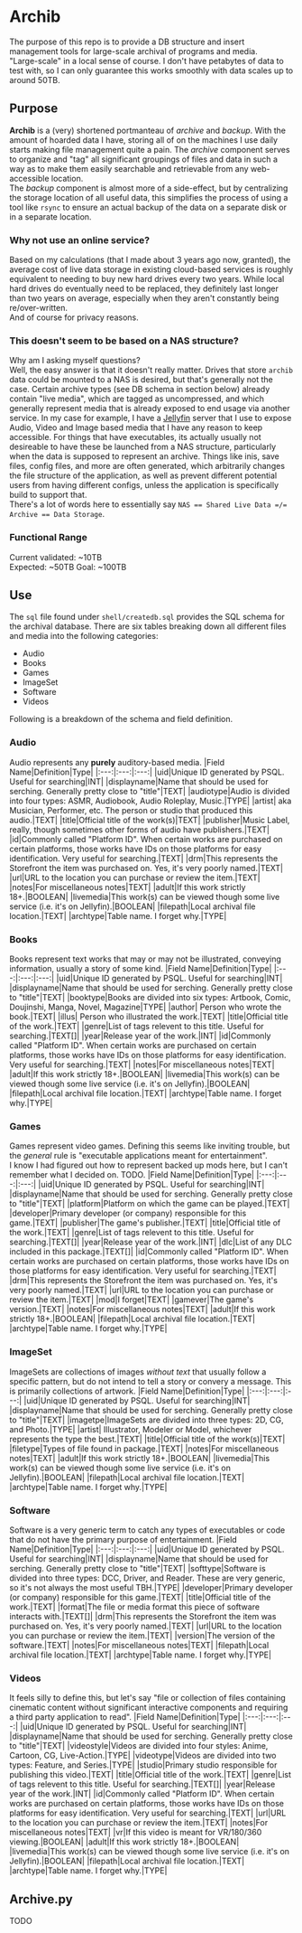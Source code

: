 # Archib
The purpose of this repo is to provide a DB structure and insert management tools for large-scale archival of programs and media.  
"Large-scale" in a local sense of course. I don't have petabytes of data to test with, so I can only guarantee this works smoothly with data scales up to around 50TB.

## Purpose
**Archib** is a (very) shortened portmanteau of *archive* and *backup*. With the amount of hoarded data I have, storing all of on the machines I use daily starts making file management quite a pain. The *archive* component serves to organize and "tag" all significant groupings of files and data in such a way as to make them easily searchable and retrievable from any web-accessible location.  
The *backup* component is almost more of a side-effect, but by centralizing the storage location of all useful data, this simplifies the process of using a tool like `rsync` to ensure an actual backup of the data on a separate disk or in a separate location.

### Why not use an online service?
Based on my calculations (that I made about 3 years ago now, granted), the average cost of live data storage in existing cloud-based services is roughly equivalent to needing to buy new hard drives every two years. While local hard drives do eventually need to be replaced, they definitely last longer than two years on average, especially when they aren't constantly being re/over-written.  
And of course for privacy reasons.

### This doesn't seem to be based on a NAS structure?
Why am I asking myself questions?  
Well, the easy answer is that it doesn't really matter. Drives that store `archib` data could be mounted to a NAS is desired, but that's generally not the case. Certain archive types (see DB schema in section below) already contain "live media", which are tagged as uncompressed, and which generally represent media that is already exposed to end usage via another service. In my case for example, I have a [Jellyfin](https://jellyfin.org/) server that I use to expose Audio, Video and Image based media that I have any reason to keep accessible. For things that have executables, its actually usually not desireable to have these be launched from a NAS structure, particularly when the data is supposed to represent an archive. Things like inis, save files, config files, and more are often generated, which arbitrarily changes the file structure of the application, as well as prevent different potential users from having different configs, unless the application is specifically build to support that.  
There's a lot of words here to essentially say `NAS == Shared Live Data =/= Archive == Data Storage`.

### Functional Range
Current validated:  ~10TB  
Expected:           ~50TB
Goal:               ~100TB

## Use
The `sql` file found under `shell/createdb.sql` provides the SQL schema for the archival database. There are six tables breaking down all different files and media into the following categories:
- Audio
- Books
- Games
- ImageSet
- Software
- Videos

Following is a breakdown of the schema and field definition.

### Audio
Audio represents any **purely** auditory-based media.
|Field Name|Definition|Type|
|:---:|:---:|:---:|
|uid|Unique ID generated by PSQL. Useful for searching|INT|
|displayname|Name that should be used for serching. Generally pretty close to "title"|TEXT|
|audiotype|Audio is divided into four types: ASMR, Audiobook, Audio Roleplay, Music.|TYPE|
|artist| aka Musician, Performer, etc. The person or studio that produced this audio.|TEXT|
|title|Official title of the work(s)|TEXT|
|publisher|Music Label, really, though sometimes other forms of audio have publishers.|TEXT|
|id|Commonly called "Platform ID". When certain works are purchased on certain platforms, those works have IDs on those platforms for easy identification. Very useful for searching.|TEXT|
|drm|This represents the Storefront the item was purchased on. Yes, it's very poorly named.|TEXT|
|url|URL to the location you can purchase or review the item.|TEXT|
|notes|For miscellaneous notes|TEXT|
|adult|If this work strictly 18+.|BOOLEAN|
|livemedia|This work(s) can be viewed though some live service (i.e. it's on Jellyfin).|BOOLEAN|
|filepath|Local archival file location.|TEXT|
|archtype|Table name. I forget why.|TYPE|

### Books
Books represent text works that may or may not be illustrated, conveying information, usually a story of some kind.
|Field Name|Definition|Type|
|:---:|:---:|:---:|
|uid|Unique ID generated by PSQL. Useful for searching|INT|
|displayname|Name that should be used for serching. Generally pretty close to "title"|TEXT|
|booktype|Books are divided into six types: Artbook, Comic, Doujinshi, Manga, Novel, Magazine|TYPE|
|author| Person who wrote the book.|TEXT|
|illus| Person who illustrated the work.|TEXT|
|title|Official title of the work.|TEXT|
|genre|List of tags relevent to this title. Useful for searching.|TEXT[]|
|year|Release year of the work.|INT|
|id|Commonly called "Platform ID". When certain works are purchased on certain platforms, those works have IDs on those platforms for easy identification. Very useful for searching.|TEXT|
|notes|For miscellaneous notes|TEXT|
|adult|If this work strictly 18+.|BOOLEAN|
|livemedia|This work(s) can be viewed though some live service (i.e. it's on Jellyfin).|BOOLEAN|
|filepath|Local archival file location.|TEXT|
|archtype|Table name. I forget why.|TYPE|

### Games
Games represent video games. Defining this seems like inviting trouble, but the *general* rule is "executable applications meant for entertainment".  
I know I had figured out how to represent backed up mods here, but I can't remember what I decided on. TODO.
|Field Name|Definition|Type|
|:---:|:---:|:---:|
|uid|Unique ID generated by PSQL. Useful for searching|INT|
|displayname|Name that should be used for serching. Generally pretty close to "title"|TEXT|
|platform|Platform on which the game can be played.|TEXT|
|developer|Primary developer (or company) responsible for this game.|TEXT|
|publisher|The game's publisher.|TEXT|
|title|Official title of the work.|TEXT|
|genre|List of tags relevent to this title. Useful for searching.|TEXT[]|
|year|Release year of the work.|INT|
|dlc|List of any DLC included in this package.|TEXT[]|
|id|Commonly called "Platform ID". When certain works are purchased on certain platforms, those works have IDs on those platforms for easy identification. Very useful for searching.|TEXT|
|drm|This represents the Storefront the item was purchased on. Yes, it's very poorly named.|TEXT|
|url|URL to the location you can purchase or review the item.|TEXT|
|mod|I forget|TEXT|
|gamever|The game's version.|TEXT|
|notes|For miscellaneous notes|TEXT|
|adult|If this work strictly 18+.|BOOLEAN|
|filepath|Local archival file location.|TEXT|
|archtype|Table name. I forget why.|TYPE|

### ImageSet
ImageSets are collections of images *without text* that usually follow a specific pattern, but do not intend to tell a story or convery a message. This is primarily collections of artwork.
|Field Name|Definition|Type|
|:---:|:---:|:---:|
|uid|Unique ID generated by PSQL. Useful for searching|INT|
|displayname|Name that should be used for serching. Generally pretty close to "title"|TEXT|
|imagetpe|ImageSets are divided into three types: 2D, CG, and Photo.|TYPE|
|artist| Illustrator, Modeler or Model, whichever represents the type the best.|TEXT|
|title|Official title of the work(s)|TEXT|
|filetype|Types of file found in package.|TEXT|
|notes|For miscellaneous notes|TEXT|
|adult|If this work strictly 18+.|BOOLEAN|
|livemedia|This work(s) can be viewed though some live service (i.e. it's on Jellyfin).|BOOLEAN|
|filepath|Local archival file location.|TEXT|
|archtype|Table name. I forget why.|TYPE|

### Software
Software is a very generic term to catch any types of executables or code that do not have the primary purpose of entertainment. 
|Field Name|Definition|Type|
|:---:|:---:|:---:|
|uid|Unique ID generated by PSQL. Useful for searching|INT|
|displayname|Name that should be used for serching. Generally pretty close to "title"|TEXT|
|softtype|Software is divided into three types: DCC, Driver, and Reader. These are very generic, so it's not always the most useful TBH.|TYPE|
|developer|Primary developer (or company) responsible for this game.|TEXT|
|title|Official title of the work.|TEXT|
|format|The file or media format this piece of software interacts with.|TEXT[]|
|drm|This represents the Storefront the item was purchased on. Yes, it's very poorly named.|TEXT|
|url|URL to the location you can purchase or review the item.|TEXT|
|version|The version of the software.|TEXT|
|notes|For miscellaneous notes|TEXT|
|filepath|Local archival file location.|TEXT|
|archtype|Table name. I forget why.|TYPE|

### Videos
It feels silly to define this, but let's say "file or collection of files containing cinematic content without significant interactive components and requiring a third party application to read".
|Field Name|Definition|Type|
|:---:|:---:|:---:|
|uid|Unique ID generated by PSQL. Useful for searching|INT|
|displayname|Name that should be used for serching. Generally pretty close to "title"|TEXT|
|videostyle|Videos are divided into four styles: Anime, Cartoon, CG, Live-Action.|TYPE|
|videotype|Videos are divided into two types: Feature, and Series.|TYPE|
|studio|Primary studio responsible for publishing this video.|TEXT|
|title|Official title of the work.|TEXT|
|genre|List of tags relevent to this title. Useful for searching.|TEXT[]|
|year|Release year of the work.|INT|
|id|Commonly called "Platform ID". When certain works are purchased on certain platforms, those works have IDs on those platforms for easy identification. Very useful for searching.|TEXT|
|url|URL to the location you can purchase or review the item.|TEXT|
|notes|For miscellaneous notes|TEXT|
|vr|If this video is meant for VR/180/360 viewing.|BOOLEAN|
|adult|If this work strictly 18+.|BOOLEAN|
|livemedia|This work(s) can be viewed though some live service (i.e. it's on Jellyfin).|BOOLEAN|
|filepath|Local archival file location.|TEXT|
|archtype|Table name. I forget why.|TYPE|


## Archive.py
TODO
